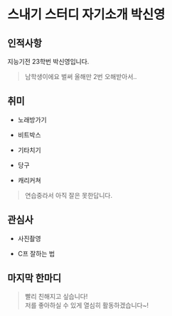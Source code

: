 # 스내기 스터디 자기소개 박신영

## 인적사항

지능기전 23학번 박신영입니다.

> 남학생이에요 벌써 올해만 2번 오해받아서..

## 취미

- 노래방가기

- 비트박스

- 기타치기

- 당구

- 캐리커쳐

> 연습중라서 아직 잘은 못한답니다.

## 관심사

- 사진촬영

- C프 잘하는 법

## 마지막 한마디

> 빨리 친해지고 싶습니다!\
저를 좋아하실 수 있게 열심히 활동하겠습니다~!
